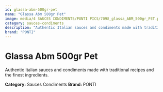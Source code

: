 ```yaml
---
id: glassa-abm-500gr-pet
name: "Glassa Abm 500gr Pet"
image: media/4 SAUCES CONDIMENTS/PONTI PICS/7098_glassa_ABM_500gr_PET.png
category: sauces-condiments
description: "Authentic Italian sauces and condiments made with traditional recipes and the finest ingredients."
brand: "PONTI"
---
```


# Glassa Abm 500gr Pet

Authentic Italian sauces and condiments made with traditional recipes and the finest ingredients.

**Category:** Sauces Condiments
**Brand:** PONTI
